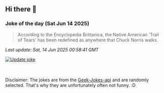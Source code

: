 ## Hi there 👋

### Joke of the day (Sat Jun 14 2025)
<!-- joke -->
>According to the Encyclopedia Brittanica, the Native American 'Trail of Tears' has been redefined as anywhere that Chuck Norris walks.
<!-- /joke -->

*Last update: Sat, 14 Jun 2025 00:58:41 GMT*

[![Update joke](https://github.com/nclskfm/nclskfm/actions/workflows/joke.yml/badge.svg)](https://github.com/nclskfm/nclskfm/actions/workflows/joke.yml)

<br><br>
Disclaimer: The jokes are from the [Geek-Jokes-api](https://github.com/sameerkumar18/geek-joke-api) and are randomly selected. That's why they are unfortunately often not funny. :D
